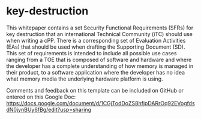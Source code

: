 # key-destruction

This whitepaper contains a set Security Functional Requirements (SFRs) for key destruction that an international Technical Community (iTC) should use when writing a cPP. There is a corresponding set of Evaluation Activities (EAs) that should be used when drafting the Supporting Document (SD). This set of requirements is intended to include all possible use cases ranging from a TOE that is composed of software and hardware and where the developer has a complete understanding of how memory is managed in their product, to a software application where the developer has no idea what memory media the underlying hardware platform is using. 

Comments and feedback on this template can be included on GitHub or entered on this Google Doc:
https://docs.google.com/document/d/1CGjTodDoZS8hfjpDARrOq92EVogfdsdN0jynBUy6fBg/edit?usp=sharing
